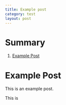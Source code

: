 ```yaml
---
title: Example post
category: test
layout: post
---
```


# Summary

1. [Example Post](#example-post)

# Example Post
This is an example post.


This is
